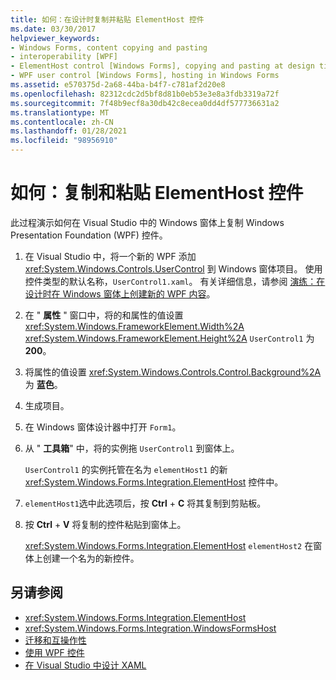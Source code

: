 ```yaml
---
title: 如何：在设计时复制并粘贴 ElementHost 控件
ms.date: 03/30/2017
helpviewer_keywords:
- Windows Forms, content copying and pasting
- interoperability [WPF]
- ElementHost control [Windows Forms], copying and pasting at design time
- WPF user control [Windows Forms], hosting in Windows Forms
ms.assetid: e570375d-2a68-44ba-b4f7-c781af2d20e8
ms.openlocfilehash: 82312cdc2d5bf8d81b0eb53e3e8a3fdb3319a72f
ms.sourcegitcommit: 7f48b9ecf8a30db42c8ecea0dd4df577736631a2
ms.translationtype: MT
ms.contentlocale: zh-CN
ms.lasthandoff: 01/28/2021
ms.locfileid: "98956910"
---
```

# <a name="how-to-copy-and-paste-an-elementhost-control"></a>如何：复制和粘贴 ElementHost 控件

此过程演示如何在 Visual Studio 中的 Windows 窗体上复制 Windows Presentation Foundation (WPF) 控件。

1. 在 Visual Studio 中，将一个新的 WPF 添加 <xref:System.Windows.Controls.UserControl> 到 Windows 窗体项目。 使用控件类型的默认名称，`UserControl1.xaml`。 有关详细信息，请参阅 [演练：在设计时在 Windows 窗体上创建新的 WPF 内容](walkthrough-creating-new-wpf-content-on-windows-forms-at-design-time.md)。

2. 在 " **属性** " 窗口中，将的和属性的值设置 <xref:System.Windows.FrameworkElement.Width%2A> <xref:System.Windows.FrameworkElement.Height%2A> `UserControl1` 为 **200**。

3. 将属性的值设置 <xref:System.Windows.Controls.Control.Background%2A> 为 **蓝色**。

4. 生成项目。

5. 在 Windows 窗体设计器中打开 `Form1`。

6. 从 " **工具箱**" 中，将的实例拖 `UserControl1` 到窗体上。

   `UserControl1` 的实例托管在名为 `elementHost1` 的新 <xref:System.Windows.Forms.Integration.ElementHost> 控件中。

7. `elementHost1`选中此选项后，按 **Ctrl** + **C** 将其复制到剪贴板。

8. 按 **Ctrl** + **V** 将复制的控件粘贴到窗体上。

   <xref:System.Windows.Forms.Integration.ElementHost> `elementHost2` 在窗体上创建一个名为的新控件。

## <a name="see-also"></a>另请参阅

- <xref:System.Windows.Forms.Integration.ElementHost>
- <xref:System.Windows.Forms.Integration.WindowsFormsHost>
- [迁移和互操作性](/dotnet/framework/wpf/advanced/migration-and-interoperability)
- [使用 WPF 控件](using-wpf-controls.md)
- [在 Visual Studio 中设计 XAML](/visualstudio/xaml-tools/designing-xaml-in-visual-studio)
